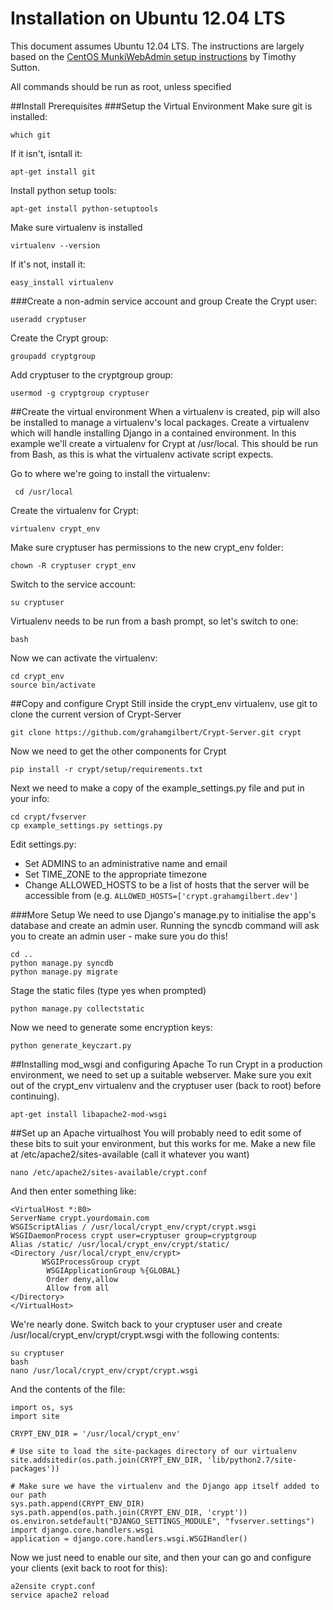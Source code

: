 Installation on Ubuntu 12.04 LTS
=====================
This document assumes Ubuntu 12.04 LTS. The instructions are largely based on the [CentOS MunkiWebAdmin setup instructions](https://code.google.com/p/munki/wiki/MunkiWebAdminLinuxSetup) by Timothy Sutton.

All commands should be run as root, unless specified

##Install Prerequisites
###Setup the Virtual Environment
Make sure git is installed:

	which git

If it isn't, isntall it:

	apt-get install git

Install python setup tools:

	apt-get install python-setuptools

Make sure virtualenv is installed

	virtualenv --version

If it's not, install it:

	easy_install virtualenv

###Create a non-admin service account and group
Create the Crypt user:

	useradd cryptuser

Create the Crypt group:

	groupadd cryptgroup

Add cryptuser to the cryptgroup group:

	usermod -g cryptgroup cryptuser

##Create the virtual environment
When a virtualenv is created, pip will also be installed to manage a virtualenv's local packages. Create a virtualenv which will handle installing Django in a contained environment. In this example we'll create a virtualenv for Crypt at /usr/local. This should be run from Bash, as this is what the virtualenv activate script expects.

Go to where we're going to install the virtualenv:

	 cd /usr/local

Create the virtualenv for Crypt:

	virtualenv crypt_env

Make sure cryptuser has permissions to the new crypt_env folder:

	chown -R cryptuser crypt_env

Switch to the service account:

	su cryptuser

Virtualenv needs to be run from a bash prompt, so let's switch to one:

	bash

Now we can activate the virtualenv:

	cd crypt_env
	source bin/activate

##Copy and configure Crypt
Still inside the crypt_env virtualenv, use git to clone the current version of Crypt-Server

	git clone https://github.com/grahamgilbert/Crypt-Server.git crypt

Now we need to get the other components for Crypt

	pip install -r crypt/setup/requirements.txt

Next we need to make a copy of the example_settings.py file and put in your info:

	cd crypt/fvserver
	cp example_settings.py settings.py

Edit settings.py:

* Set ADMINS to an administrative name and email
* Set TIME_ZONE to the appropriate timezone
* Change ALLOWED_HOSTS to be a list of hosts that the server will be accessible from (e.g. ``ALLOWED_HOSTS=['crypt.grahamgilbert.dev']``

###More Setup
We need to use Django's manage.py to initialise the app's database and create an admin user. Running the syncdb command will ask you to create an admin user - make sure you do this!

	cd ..
	python manage.py syncdb
	python manage.py migrate

Stage the static files (type yes when prompted)

	python manage.py collectstatic

Now we need to generate some encryption keys:

	python generate_keyczart.py

##Installing mod_wsgi and configuring Apache
To run Crypt in a production environment, we need to set up a suitable webserver. Make sure you exit out of the crypt_env virtualenv and the cryptuser user (back to root) before continuing).

	apt-get install libapache2-mod-wsgi

##Set up an Apache virtualhost
You will probably need to edit some of these bits to suit your environment, but this works for me. Make a new file at /etc/apache2/sites-available (call it whatever you want)

	nano /etc/apache2/sites-available/crypt.conf

And then enter something like:

	<VirtualHost *:80>
	ServerName crypt.yourdomain.com
   	WSGIScriptAlias / /usr/local/crypt_env/crypt/crypt.wsgi
   	WSGIDaemonProcess crypt user=cryptuser group=cryptgroup
   	Alias /static/ /usr/local/crypt_env/crypt/static/
   	<Directory /usr/local/crypt_env/crypt>
    	   WSGIProcessGroup crypt
       		WSGIApplicationGroup %{GLOBAL}
       		Order deny,allow
       		Allow from all
   	</Directory>
	</VirtualHost>

We're nearly done. Switch back to your cryptuser user and create /usr/local/crypt_env/crypt/crypt.wsgi with the following contents:

	su cryptuser
	bash
	nano /usr/local/crypt_env/crypt/crypt.wsgi

And the contents of the file:

	import os, sys
	import site

	CRYPT_ENV_DIR = '/usr/local/crypt_env'

	# Use site to load the site-packages directory of our virtualenv
	site.addsitedir(os.path.join(CRYPT_ENV_DIR, 'lib/python2.7/site-packages'))

	# Make sure we have the virtualenv and the Django app itself added to our path
	sys.path.append(CRYPT_ENV_DIR)
	sys.path.append(os.path.join(CRYPT_ENV_DIR, 'crypt'))
	os.environ.setdefault("DJANGO_SETTINGS_MODULE", "fvserver.settings")
	import django.core.handlers.wsgi
	application = django.core.handlers.wsgi.WSGIHandler()

Now we just need to enable our site, and then your can go and configure your clients (exit back to root for this):

	a2ensite crypt.conf
	service apache2 reload
